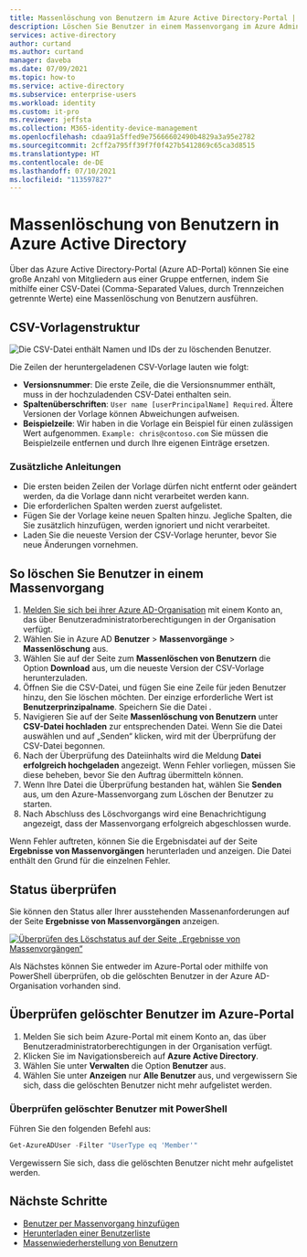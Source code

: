 ```yaml
---
title: Massenlöschung von Benutzern im Azure Active Directory-Portal | Microsoft-Dokumentation
description: Löschen Sie Benutzer in einem Massenvorgang im Azure Admin Center in Azure Active Directory.
services: active-directory
author: curtand
ms.author: curtand
manager: daveba
ms.date: 07/09/2021
ms.topic: how-to
ms.service: active-directory
ms.subservice: enterprise-users
ms.workload: identity
ms.custom: it-pro
ms.reviewer: jeffsta
ms.collection: M365-identity-device-management
ms.openlocfilehash: cdaa91a5ffed9e75666602490b4829a3a95e2782
ms.sourcegitcommit: 2cff2a795ff39f7f0f427b5412869c65ca3d8515
ms.translationtype: HT
ms.contentlocale: de-DE
ms.lasthandoff: 07/10/2021
ms.locfileid: "113597827"
---
```

# <a name="bulk-delete-users-in-azure-active-directory"></a>Massenlöschung von Benutzern in Azure Active Directory

Über das Azure Active Directory-Portal (Azure AD-Portal) können Sie eine große Anzahl von Mitgliedern aus einer Gruppe entfernen, indem Sie mithilfe einer CSV-Datei (Comma-Separated Values, durch Trennzeichen getrennte Werte) eine Massenlöschung von Benutzern ausführen.

## <a name="csv-template-structure"></a>CSV-Vorlagenstruktur

![Die CSV-Datei enthält Namen und IDs der zu löschenden Benutzer.](./media/users-bulk-delete/delete-csv-file.png)

Die Zeilen der heruntergeladenen CSV-Vorlage lauten wie folgt:

- **Versionsnummer**: Die erste Zeile, die die Versionsnummer enthält, muss in der hochzuladenden CSV-Datei enthalten sein.
- **Spaltenüberschriften**: `User name [userPrincipalName] Required`. Ältere Versionen der Vorlage können Abweichungen aufweisen.
- **Beispielzeile**: Wir haben in die Vorlage ein Beispiel für einen zulässigen Wert aufgenommen. `Example: chris@contoso.com` Sie müssen die Beispielzeile entfernen und durch Ihre eigenen Einträge ersetzen.

### <a name="additional-guidance"></a>Zusätzliche Anleitungen

- Die ersten beiden Zeilen der Vorlage dürfen nicht entfernt oder geändert werden, da die Vorlage dann nicht verarbeitet werden kann.
- Die erforderlichen Spalten werden zuerst aufgelistet.
- Fügen Sie der Vorlage keine neuen Spalten hinzu. Jegliche Spalten, die Sie zusätzlich hinzufügen, werden ignoriert und nicht verarbeitet.
- Laden Sie die neueste Version der CSV-Vorlage herunter, bevor Sie neue Änderungen vornehmen.

## <a name="to-bulk-delete-users"></a>So löschen Sie Benutzer in einem Massenvorgang

1. [Melden Sie sich bei ihrer Azure AD-Organisation](https://aad.portal.azure.com) mit einem Konto an, das über Benutzeradministratorberechtigungen in der Organisation verfügt.
1. Wählen Sie in Azure AD **Benutzer** > **Massenvorgänge** > **Massenlöschung** aus.
1. Wählen Sie auf der Seite zum **Massenlöschen von Benutzern** die Option **Download** aus, um die neueste Version der CSV-Vorlage herunterzuladen.
1. Öffnen Sie die CSV-Datei, und fügen Sie eine Zeile für jeden Benutzer hinzu, den Sie löschen möchten. Der einzige erforderliche Wert ist **Benutzerprinzipalname**. Speichern Sie die Datei .
1. Navigieren Sie auf der Seite **Massenlöschung von Benutzern** unter **CSV-Datei hochladen** zur entsprechenden Datei. Wenn Sie die Datei auswählen und auf „Senden“ klicken, wird mit der Überprüfung der CSV-Datei begonnen.
1. Nach der Überprüfung des Dateiinhalts wird die Meldung **Datei erfolgreich hochgeladen** angezeigt. Wenn Fehler vorliegen, müssen Sie diese beheben, bevor Sie den Auftrag übermitteln können.
1. Wenn Ihre Datei die Überprüfung bestanden hat, wählen Sie **Senden** aus, um den Azure-Massenvorgang zum Löschen der Benutzer zu starten.
1. Nach Abschluss des Löschvorgangs wird eine Benachrichtigung angezeigt, dass der Massenvorgang erfolgreich abgeschlossen wurde.

Wenn Fehler auftreten, können Sie die Ergebnisdatei auf der Seite **Ergebnisse von Massenvorgängen** herunterladen und anzeigen. Die Datei enthält den Grund für die einzelnen Fehler.

## <a name="check-status"></a>Status überprüfen

Sie können den Status aller Ihrer ausstehenden Massenanforderungen auf der Seite **Ergebnisse von Massenvorgängen** anzeigen.

   [![Überprüfen des Löschstatus auf der Seite „Ergebnisse von Massenvorgängen“](./media/users-bulk-delete/bulk-center.png)](./media/users-bulk-delete/bulk-center.png#lightbox)

Als Nächstes können Sie entweder im Azure-Portal oder mithilfe von PowerShell überprüfen, ob die gelöschten Benutzer in der Azure AD-Organisation vorhanden sind.

## <a name="verify-deleted-users-in-the-azure-portal"></a>Überprüfen gelöschter Benutzer im Azure-Portal

1. Melden Sie sich beim Azure-Portal mit einem Konto an, das über Benutzeradministratorberechtigungen in der Organisation verfügt.
1. Klicken Sie im Navigationsbereich auf **Azure Active Directory**.
1. Wählen Sie unter **Verwalten** die Option **Benutzer** aus.
1. Wählen Sie unter **Anzeigen** nur **Alle Benutzer** aus, und vergewissern Sie sich, dass die gelöschten Benutzer nicht mehr aufgelistet werden.

### <a name="verify-deleted-users-with-powershell"></a>Überprüfen gelöschter Benutzer mit PowerShell

Führen Sie den folgenden Befehl aus:

``` PowerShell
Get-AzureADUser -Filter "UserType eq 'Member'"
```

Vergewissern Sie sich, dass die gelöschten Benutzer nicht mehr aufgelistet werden.

## <a name="next-steps"></a>Nächste Schritte

- [Benutzer per Massenvorgang hinzufügen](users-bulk-add.md)
- [Herunterladen einer Benutzerliste](users-bulk-download.md)
- [Massenwiederherstellung von Benutzern](users-bulk-restore.md)
